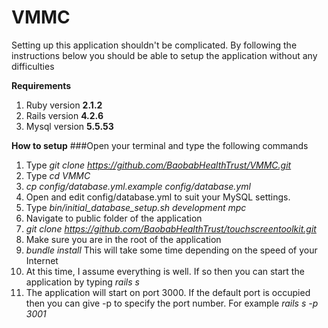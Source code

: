 # VMMC
Setting up this application shouldn't be complicated. By following the instructions below you should be able to setup the application without any difficulties

**Requirements**
1. Ruby version **2.1.2**
2. Rails version **4.2.6**
3. Mysql version **5.5.53**

**How to setup**
###Open your terminal and type the following commands
1. Type *git clone https://github.com/BaobabHealthTrust/VMMC.git*
2. Type *cd VMMC*
3. *cp config/database.yml.example config/database.yml*
4. Open and edit config/database.yml to suit your MySQL settings.
5.   Type *bin/initial_database_setup.sh development mpc*
6. Navigate to public folder of the application
7. *git clone https://github.com/BaobabHealthTrust/touchscreentoolkit.git*
8. Make sure you are in the root of the application
9. *bundle install* This will take some time depending on the speed of your Internet
10. At this time, I assume everything is well. If so then you can start the application by typing *rails s*
11. The application will start on port 3000. If the default port is occupied then you can give -p to specify the port number. For example *rails s -p 3001*

